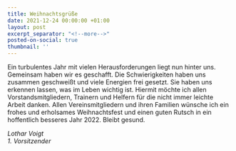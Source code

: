 ```yaml
---
title: Weihnachtsgrüße
date: 2021-12-24 00:00:00 +01:00
layout: post
excerpt_separator: "<!--more-->"
posted-on-social: true
thumbnail: ''
---
```


Ein turbulentes Jahr mit vielen Herausforderungen liegt nun hinter uns. Gemeinsam haben wir es geschafft. Die Schwierigkeiten haben uns zusammen geschweißt und viele Energien frei gesetzt. Sie haben uns erkennen lassen, was im Leben wichtig ist. Hiermit möchte ich allen Vorstandsmitgliedern, Trainern und Helfern für die nicht immer leichte Arbeit danken. Allen Vereinsmitgliedern und ihren Familien wünsche ich ein frohes und erholsames Weihnachtsfest und einen guten Rutsch in ein hoffentlich besseres Jahr 2022. Bleibt gesund.

_Lothar Voigt  
1\. Vorsitzender_